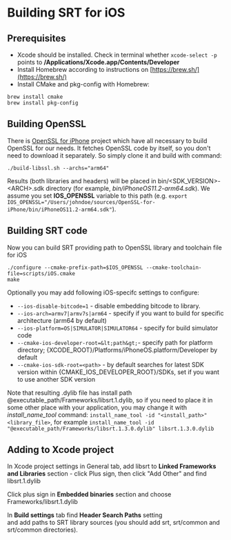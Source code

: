 # Building SRT for iOS

## Prerequisites
* Xcode should be installed. Check in terminal whether `xcode-select -p` points to **/Applications/Xcode.app/Contents/Developer** 
* Install Homebrew according to instructions on [https://brew.sh/](https://brew.sh/)
* Install CMake and pkg-config with Homebrew:
```
brew install cmake
brew install pkg-config
```

## Building OpenSSL
There is [OpenSSL for iPhone](https://github.com/x2on/OpenSSL-for-iPhone) project which have all necessary to build OpenSSL for our needs. It fetches OpenSSL code by itself, so you don't need to download it separately. So simply clone it and build with command:
```
./build-libssl.sh --archs="arm64"
```

Results (both libraries and headers) will be placed in bin/&lt;SDK_VERSION&gt;-&lt;ARCH&gt;.sdk directory (for example, *bin/iPhoneOS11.2-arm64.sdk*). We assume you set **IOS_OPENSSL** variable to this path (e.g. `export IOS_OPENSSL="/Users/johndoe/sources/OpenSSL-for-iPhone/bin/iPhoneOS11.2-arm64.sdk"`). 

## Building SRT code
Now you can build SRT providing path to OpenSSL library and toolchain file for iOS

```
./configure --cmake-prefix-path=$IOS_OPENSSL --cmake-toolchain-file=scripts/iOS.cmake
make
```

Optionally you may add following iOS-specifc settings to configure:

* `--ios-disable-bitcode=1` - disable embedding bitcode to library. 
* `--ios-arch=armv7|armv7s|arm64` - specify if you want to build for specific architecture (arm64 by default) 
* `--ios-platform=OS|SIMULATOR|SIMULATOR64` - specify for build simulator code 
* `--cmake-ios-developer-root=&lt;path&gt;`- specify path for platform directory; {XCODE_ROOT}/Platforms/iPhoneOS.platform/Developer by default 
* `--cmake-ios-sdk-root=<path>` - by default searches for latest SDK version within {CMAKE_IOS_DEVELOPER_ROOT}/SDKs, set if you want to use another SDK version

Note that resulting .dylib file has install path @executable_path/Frameworks/libsrt.1.dylib, so if you need to place it in some other place with your application, you may change it with *install_name_tool* command: ``install_name_tool -id "<install_path>" <library_file>``, for example ``install_name_tool -id "@executable_path/Frameworks/libsrt.1.3.0.dylib" libsrt.1.3.0.dylib``

## Adding to Xcode project
In Xcode project settings in General tab, add libsrt to **Linked Frameworks and Libraries** section - click Plus sign, then click "Add Other" and find libsrt.1.dylib

Click plus sign in **Embedded binaries** section and choose Frameworks/libsrt.1.dylib

In **Build settings** tab find **Header Search Paths** setting  
and add paths to SRT library sources (you should add srt, srt/common and srt/common directories). 

